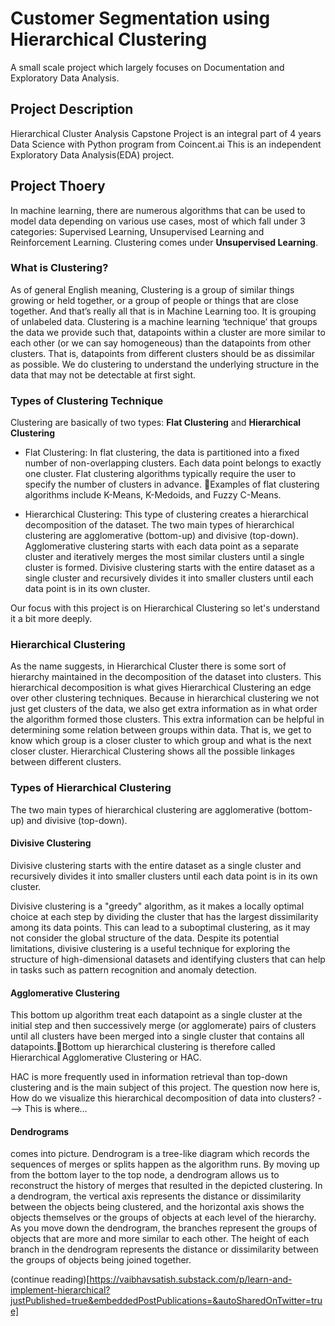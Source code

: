 # Customer Segmentation using Hierarchical Clustering

A small scale project which largely focuses on Documentation and Exploratory Data Analysis. 

## Project Description
Hierarchical Cluster Analysis Capstone Project is an integral part of 4 years Data Science with Python program from Coincent.ai
This is an independent Exploratory Data Analysis(EDA) project. 

## Project Thoery

In machine learning, there are numerous algorithms that can be used to model data depending on various use cases, most of which fall under 3 categories: Supervised Learning, Unsupervised Learning and Reinforcement Learning. 
Clustering comes under **Unsupervised Learning**.


### What is Clustering?

As of general English meaning, Clustering is a group of similar things growing or held together, or a group of people or things that are close together.
And that’s really all that is in Machine Learning too. It is grouping of unlabeled data. Clustering is a machine learning ‘technique’ that groups the data we provide such that, datapoints within a cluster are more similar to each other (or we can say homogeneous) than the datapoints from other clusters. That is, datapoints from different clusters should be as dissimilar as possible.
We do clustering to understand the underlying structure in the data that may not be detectable at first sight.  


### Types of Clustering Technique

Clustering are basically of two types: **Flat Clustering** and **Hierarchical Clustering**

- Flat Clustering: In flat clustering, the data is partitioned into a fixed number of non-overlapping clusters. Each data point belongs to exactly one cluster. Flat clustering algorithms typically require the user to specify the number of clusters in advance. Examples of flat clustering algorithms include K-Means, K-Medoids, and Fuzzy C-Means. 

- Hierarchical Clustering: This type of clustering creates a hierarchical decomposition of the dataset. The two main types of hierarchical clustering are agglomerative (bottom-up) and divisive (top-down). Agglomerative clustering starts with each data point as a separate cluster and iteratively merges the most similar clusters until a single cluster is formed. Divisive clustering starts with the entire dataset as a single cluster and recursively divides it into smaller clusters until each data point is in its own cluster.

Our focus with this project is on Hierarchical Clustering so let's understand it a bit more deeply.


### Hierarchical Clustering

As the name suggests, in Hierarchical Cluster there is some sort of hierarchy maintained in the decomposition of the dataset into clusters. This hierarchical decomposition is what gives Hierarchical Clustering an edge over other clustering techniques. Because in hierarchical clustering we not just get clusters of the data, we also get extra information as in what order the algorithm formed those clusters. This extra information can be helpful in determining some relation between groups within data. That is, we get to know which group is a closer cluster to which group and what is the next closer cluster. Hierarchical Clustering shows all the possible linkages between different clusters.

### Types of Hierarchical Clustering

The two main types of hierarchical clustering are agglomerative (bottom-up) and divisive (top-down). 

#### Divisive Clustering

Divisive clustering starts with the entire dataset as a single cluster and recursively divides it into smaller clusters until each data point is in its own cluster. 

Divisive clustering is a "greedy" algorithm, as it makes a locally optimal choice at each step by dividing the cluster that has the largest dissimilarity among its data points. This can lead to a suboptimal clustering, as it may not consider the global structure of the data.
Despite its potential limitations, divisive clustering is a useful technique for exploring the structure of high-dimensional datasets and identifying clusters that can help in tasks such as pattern recognition and anomaly detection.

#### Agglomerative Clustering

This bottom up algorithm treat each datapoint as a single cluster at the initial step and then successively merge (or agglomerate) pairs of clusters until all clusters have been merged into a single cluster that contains all datapoints.Bottom up hierarchical clustering is therefore called  Hierarchical Agglomerative Clustering or HAC.

HAC is more frequently used in information retrieval than top-down clustering and is the main subject of this project.
The question now here is, How do we visualize this hierarchical decomposition of data into clusters? ---> This is where...

#### Dendrograms

comes into picture. Dendrogram is a tree-like diagram which records the sequences of merges or splits happen as the algorithm runs. By moving up from the bottom layer to the top node, a dendrogram allows us to reconstruct the history of merges that resulted in the depicted clustering.
In a dendrogram, the vertical axis represents the distance or dissimilarity between the objects being clustered, and the horizontal axis shows the objects themselves or the groups of objects at each level of the hierarchy. As you move down the dendrogram, the branches represent the groups of objects that are more and more similar to each other. The height of each branch in the dendrogram represents the distance or dissimilarity between the groups of objects being joined together. 

(continue reading)[https://vaibhavsatish.substack.com/p/learn-and-implement-hierarchical?justPublished=true&embeddedPostPublications=&autoSharedOnTwitter=true]

